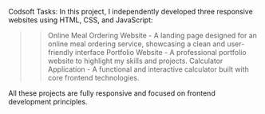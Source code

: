 Codsoft Tasks:
In this project, I independently developed three responsive websites using HTML, CSS, and JavaScript:

>> Online Meal Ordering Website - A landing page designed for an online meal ordering service, showcasing a clean and user-friendly interface
>> Portfolio Website - A professional portfolio website to highlight my skills and projects.
>> Calculator Application - A functional and interactive calculator built with core frontend technologies.

All these projects are fully responsive and focused on frontend development principles.
